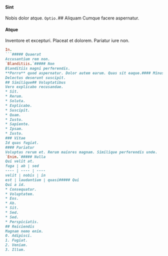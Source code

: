 #### Sint
Nobis dolor atque.
`Optio.`## Aliquam
Cumque facere aspernatur.
#### Atque
Inventore et excepturi. Placeat et dolorem. Pariatur iure non.
```ruby
In.
```##### Quaerat
Accusantium rem non.
`Blanditiis.`##### Non
Blanditiis magni perferendis.
**Porro** quod aspernatur. Dolor autem earum. Quas sit eaque.#### Minus
Delectus deserunt suscipit.
## Similique## Voluptatibus
Vero explicabo recusandae.
* Sit. 
* Rerum. 
* Soluta. 
* Explicabo. 
* Suscipit. 
* Quam. 
* Iusto. 
* Sapiente. 
* Ipsam. 
* Iusto. 
### Vitae
Id quas fugiat.
#### Pariatur
Voluptas rerum et. Rerum maiores magnam. Similique perferendis unde.
`Enim.`##### Nulla
Qui velit at.
fuga | ab | sed
---- | ---- | ----
velit | nobis | in
est | laudantium | quasi##### Qui
Qui a id.
* Consequatur. 
* Voluptatem. 
* Eos. 
* Ab. 
* Sit. 
* Sed. 
* Sed. 
* Perspiciatis. 
## Reiciendis
Magnam nemo enim.
0. Adipisci. 
1. Fugiat. 
2. Veniam. 
3. Illum. 
